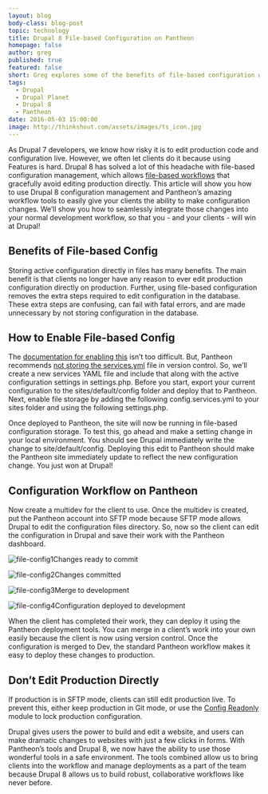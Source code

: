 ```yaml
---
layout: blog
body-class: blog-post
topic: technology
title: Drupal 8 File-based Configuration on Pantheon
homepage: false
author: greg
published: true
featured: false
short: Greg explores some of the benefits of file-based configuration with Pantheon.
tags:
  - Drupal
  - Drupal Planet
  - Drupal 8
  - Pantheon
date: 2016-05-03 15:00:00
image: http://thinkshout.com/assets/images/ts_icon.jpg
---
```


As Drupal 7 developers, we know how risky it is to edit production code and configuration live. However, we often let clients do it because using Features is hard. Drupal 8 has solved a lot of this headache with file-based configuration management, which allows [file-based workflows](http://www.gregboggs.com/drupal-configuration-best-practices/) that gracefully avoid editing production directly. This article will show you how to use Drupal 8 configuration management and Pantheon’s amazing workflow tools to easily give your clients the ability to make configuration changes. We’ll show you how to seamlessly integrate those changes into your normal development workflow, so that you - and your clients - will win at Drupal!

## Benefits of File-based Config

Storing active configuration directly in files has many benefits. The main benefit is that clients no longer have any reason to ever edit production configuration directly on production. Further, using file-based configuration removes the extra steps required to edit configuration in the database. These extra steps are confusing, can fail with fatal errors, and are made unnecessary by not storing configuration in the database.

## How to Enable File-based Config

The [documentation for enabling this](https://www.drupal.org/node/2416555) isn’t too difficult. But, Pantheon recommends [not storing the services.yml](https://pantheon.io/docs/services-yml/) file in version control. So, we’ll create a new services YAML file and include that along with the active configuration settings in settings.php. Before you start, export your current configuration to the sites/default/config folder and deploy that to Pantheon. Next, enable file storage by adding the following config.services.yml to your sites folder and using the following settings.php.

<script src="https://gist.github.com/Greg-Boggs/cfa837b4efddf268916ba30ac07d9a8d.js"></script>

Once deployed to Pantheon, the site will now be running in file-based configuration storage. To test this, go ahead and make a setting change in your local environment. You should see Drupal immediately write the change to site/default/config. Deploying this edit to Pantheon should make the Pantheon site immediately update to reflect the new configuration change. You just won at Drupal!

## Configuration Workflow on Pantheon

Now create a multidev for the client to use. Once the multidev is created, put the Pantheon account into SFTP mode because SFTP mode allows Drupal to edit the configuration files directory. So, now so the client can edit the configuration in Drupal and save their work with the Pantheon dashboard.

![file-config1](/assets/images/blog/file-config1.png)<span class="caption"><i class="fa fa-caret-up"></i>Changes ready to commit</span>

![file-config2](/assets/images/blog/file-config2.png)<span class="caption"><i class="fa fa-caret-up"></i>Changes committed</span>

![file-config3](/assets/images/blog/file-config3.png)<span class="caption"><i class="fa fa-caret-up"></i>Merge to development</span>

![file-config4](/assets/images/blog/file-config4.png)<span class="caption"><i class="fa fa-caret-up"></i>Configuration deployed to development</span>

When the client has completed their work, they can deploy it using the Pantheon deployment tools. You can merge in a client’s work into your own easily because the client is now using version control. Once the configuration is merged to Dev, the standard Pantheon workflow makes it easy to deploy these changes to production.

## Don’t Edit Production Directly
If production is in SFTP mode, clients can still edit production live. To prevent this, either keep production in Git mode, or use the [Config Readonly](https://www.drupal.org/project/config_readonly) module to lock production configuration. 

Drupal gives users the power to build and edit a website, and users can make dramatic changes to websites with just a few clicks in forms. With Pantheon’s tools and Drupal 8, we now have the ability to use those wonderful tools in a safe environment. The tools combined allow us to  bring clients into the workflow and manage deployments as a part of the team because Drupal 8 allows us to build robust, collaborative workflows like never before. 



